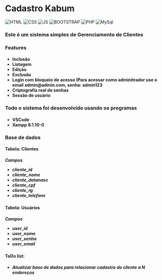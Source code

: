 <h1>Cadastro Kabum</h1>

![HTML](https://img.shields.io/badge/HTML5-E34F26?style=for-the-badge&logo=html5&logoColor=white)
![CSS](https://img.shields.io/badge/CSS3-1572B6?style=for-the-badge&logo=css3&logoColor=white)
![JS](https://img.shields.io/badge/JavaScript-F7DF1E?style=for-the-badge&logo=javascript&logoColor=black)
![BOOTSTRAP](https://img.shields.io/badge/Bootstrap-563D7C?style=for-the-badge&logo=bootstrap&logoColor=white)
![PHP](https://img.shields.io/badge/PHP-777BB4?style=for-the-badge&logo=php&logoColor=white)
![MySql](https://img.shields.io/badge/MySQL-00000F?style=for-the-badge&logo=mysql&logoColor=white)

<h3>Este é um sistema simples de Gerenciamento de Clientes</h3>

<h3>Features</h3>
<h4>
  <ul>
    <li>Inclusão</li>
    <li>Listagem</li>
    <li>Edição</li>
    <li>Exclusão</li>
    <li>Login com bloqueio de acesso (Para acessar como adminitrador use o email admin@admin.com, senha: admin123</li>
    <li>Criptografia real de senhas</li>
    <li>Sessão de usuário</li>
  </ul>
</h4>

<h3>Todo o sistema foi desenvolvido usando os programas</h3>
<h4>
    <ul>
      <li>VSCode</li>
      <li>Xampp 8.1.10-0</li>
    </ul>
</h4>

<h3>Base de dados</h3>
<h4>Tabela: Clientes</h4>
<h5>Campos
  <ul>
    <li>cliente_id</li>
    <li>cliente_nome</li>
    <li>cliente_datanasc</li>
    <li>cliente_cpf</li>
    <li>cliente_rg</li>
    <li>cliente_telefone</li>
  </ul>
</h5>
<h4>Tabela: Usuários</h4>
<h5>Campos
  <ul>
    <li>user_id</li>
    <li>user_nome</li>
    <li>user_senha</li>
    <li>user_email</li>
  </ul>
</h5>

<h4>ToDo list:</h4>
<h5>
  <ul>
    <li>Atualizar base de dados para relacionar cadastro do cliente a N endereços</li>
  </ul>
</h5>
